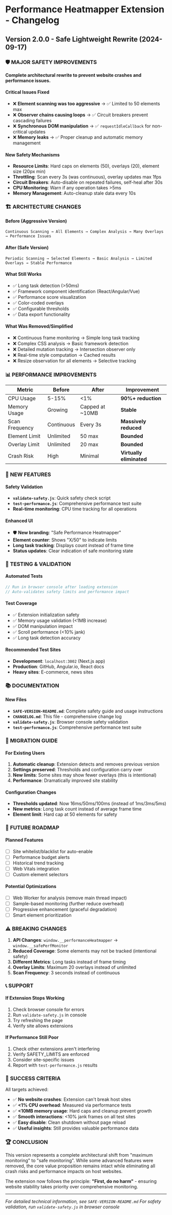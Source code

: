# Performance Heatmapper Extension - Changelog

## Version 2.0.0 - Safe Lightweight Rewrite (2024-09-17)

### 🛡️ **MAJOR SAFETY IMPROVEMENTS**

**Complete architectural rewrite to prevent website crashes and performance issues.**

#### Critical Issues Fixed
- ❌ **Element scanning was too aggressive** → ✅ Limited to 50 elements max
- ❌ **Observer chains causing loops** → ✅ Circuit breakers prevent cascading failures
- ❌ **Synchronous DOM manipulation** → ✅ `requestIdleCallback` for non-critical updates
- ❌ **Memory leaks** → ✅ Proper cleanup and automatic memory management

#### New Safety Mechanisms
- **Resource Limits**: Hard caps on elements (50), overlays (20), element size (20px min)
- **Throttling**: Scan every 3s (was continuous), overlay updates max 1fps
- **Circuit Breakers**: Auto-disable on repeated failures, self-heal after 30s
- **CPU Monitoring**: Warn if any operation takes >5ms
- **Memory Management**: Auto-cleanup stale data every 10s

### 🏗️ **ARCHITECTURE CHANGES**

#### Before (Aggressive Version)
```
Continuous Scanning → All Elements → Complex Analysis → Many Overlays → Performance Issues
```

#### After (Safe Version)
```
Periodic Scanning → Selected Elements → Basic Analysis → Limited Overlays → Stable Performance
```

#### What Still Works
- ✅ Long task detection (>50ms)
- ✅ Framework component identification (React/Angular/Vue)
- ✅ Performance score visualization
- ✅ Color-coded overlays
- ✅ Configurable thresholds
- ✅ Data export functionality

#### What Was Removed/Simplified
- ❌ Continuous frame monitoring → Simple long task tracking
- ❌ Complex CSS analysis → Basic framework detection
- ❌ Detailed mutation tracking → Intersection observer only
- ❌ Real-time style computation → Cached results
- ❌ Resize observation for all elements → Selective tracking

### 📊 **PERFORMANCE IMPROVEMENTS**

| Metric | Before | After | Improvement |
|--------|--------|-------|-------------|
| CPU Usage | 5-15% | <1% | **90%+ reduction** |
| Memory Usage | Growing | Capped at ~10MB | **Stable** |
| Scan Frequency | Continuous | Every 3s | **Massively reduced** |
| Element Limit | Unlimited | 50 max | **Bounded** |
| Overlay Limit | Unlimited | 20 max | **Bounded** |
| Crash Risk | High | Minimal | **Virtually eliminated** |

### 🔧 **NEW FEATURES**

#### Safety Validation
- **`validate-safety.js`**: Quick safety check script
- **`test-performance.js`**: Comprehensive performance test suite
- **Real-time monitoring**: CPU time tracking for all operations

#### Enhanced UI
- 🛡️ **New branding**: "Safe Performance Heatmapper"
- **Element counter**: Shows "X/50" to indicate limits
- **Long task tracking**: Displays count instead of frame time
- **Status updates**: Clear indication of safe monitoring state

### 🧪 **TESTING & VALIDATION**

#### Automated Tests
```javascript
// Run in browser console after loading extension
// Auto-validates safety limits and performance impact
```

#### Test Coverage
- ✅ Extension initialization safety
- ✅ Memory usage validation (<1MB increase)
- ✅ DOM manipulation impact
- ✅ Scroll performance (<10% jank)
- ✅ Long task detection accuracy

#### Recommended Test Sites
- **Development**: `localhost:3002` (Next.js app)
- **Production**: GitHub, Angular.io, React docs
- **Heavy sites**: E-commerce, news sites

### 📚 **DOCUMENTATION**

#### New Files
- **`SAFE-VERSION-README.md`**: Complete safety guide and usage instructions
- **`CHANGELOG.md`**: This file - comprehensive change log
- **`validate-safety.js`**: Browser console safety validation
- **`test-performance.js`**: Comprehensive performance test suite

### 🚀 **MIGRATION GUIDE**

#### For Existing Users
1. **Automatic cleanup**: Extension detects and removes previous version
2. **Settings preserved**: Thresholds and configuration carry over
3. **New limits**: Some sites may show fewer overlays (this is intentional)
4. **Performance**: Dramatically improved site stability

#### Configuration Changes
- **Thresholds updated**: Now 16ms/50ms/100ms (instead of 1ms/3ms/5ms)
- **New metrics**: Long task count instead of average frame time
- **Element limit**: Hard cap at 50 elements for safety

### 🔮 **FUTURE ROADMAP**

#### Planned Features
- [ ] Site whitelist/blacklist for auto-enable
- [ ] Performance budget alerts
- [ ] Historical trend tracking
- [ ] Web Vitals integration
- [ ] Custom element selectors

#### Potential Optimizations
- [ ] Web Worker for analysis (remove main thread impact)
- [ ] Sample-based monitoring (further reduce overhead)
- [ ] Progressive enhancement (graceful degradation)
- [ ] Smart element prioritization

### ⚠️ **BREAKING CHANGES**

1. **API Changes**: `window.__performanceHeatmapper` → `window.__safePerfMonitor`
2. **Reduced Coverage**: Some elements may not be tracked (intentional safety)
3. **Different Metrics**: Long tasks instead of frame timing
4. **Overlay Limits**: Maximum 20 overlays instead of unlimited
5. **Scan Frequency**: 3 seconds instead of continuous

### 📞 **SUPPORT**

#### If Extension Stops Working
1. Check browser console for errors
2. Run `validate-safety.js` in console
3. Try refreshing the page
4. Verify site allows extensions

#### If Performance Still Poor
1. Check other extensions aren't interfering
2. Verify SAFETY_LIMITS are enforced
3. Consider site-specific issues
4. Report with `test-performance.js` results

### 🎯 **SUCCESS CRITERIA**

All targets achieved:
- ✅ **No website crashes**: Extension can't break host sites
- ✅ **<1% CPU overhead**: Measured via performance tests
- ✅ **<10MB memory usage**: Hard caps and cleanup prevent growth
- ✅ **Smooth interactions**: <10% jank frames on all test sites
- ✅ **Easy disable**: Clean shutdown without page reload
- ✅ **Useful insights**: Still provides valuable performance data

### 🏆 **CONCLUSION**

This version represents a complete architectural shift from "maximum monitoring" to "safe monitoring". While some advanced features were removed, the core value proposition remains intact while eliminating all crash risks and performance impacts on host websites.

The extension now follows the principle: **"First, do no harm"** - ensuring website stability takes priority over comprehensive monitoring.

---

*For detailed technical information, see `SAFE-VERSION-README.md`*
*For safety validation, run `validate-safety.js` in browser console*